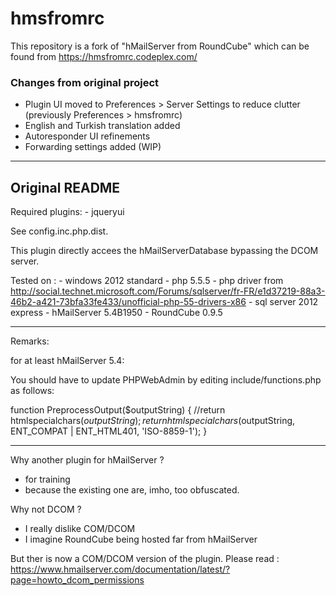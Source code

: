# hmsfromrc

This repository is a fork of "hMailServer from RoundCube" which can be found from https://hmsfromrc.codeplex.com/

### Changes from original project

* Plugin UI moved to Preferences > Server Settings to reduce clutter (previously Preferences > hmsfromrc)
* English and Turkish translation added
* Autoresponder UI refinements
* Forwarding settings added (WIP)

---

## Original README

Required plugins:
    - jqueryui

See config.inc.php.dist.

This plugin directly accees the hMailServerDatabase bypassing the DCOM server.

Tested on :
    - windows 2012 standard
	- php 5.5.5
	    - php driver from http://social.technet.microsoft.com/Forums/sqlserver/fr-FR/e1d37219-88a3-46b2-a421-73bfa33fe433/unofficial-php-55-drivers-x86
	- sql server 2012 express
	- hMailServer 5.4B1950
	- RoundCube 0.9.5

----- ----- ----- ----- ----- -----
Remarks:

for at least hMailServer 5.4:

You should have to update PHPWebAdmin by editing include/functions.php as follows:
 	
  function PreprocessOutput($outputString)
  {
      //return htmlspecialchars($outputString);
      return htmlspecialchars($outputString, ENT_COMPAT | ENT_HTML401, 'ISO-8859-1');
  }

----- ----- ----- ----- ----- -----
Why another plugin for hMailServer ?
- for training
- because the existing one are, imho, too obfuscated.

Why not DCOM ?
- I really dislike COM/DCOM
- I imagine RoundCube being hosted far from hMailServer

But ther is now a COM/DCOM version of the plugin.
Please read : https://www.hmailserver.com/documentation/latest/?page=howto_dcom_permissions
